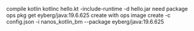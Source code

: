 compile kotlin
    kotlinc hello.kt -include-runtime -d hello.jar
need package
    ops pkg get eyberg/java:19.6.625
create with
    ops image create -c config.json -i nanos_kotlin_bm --package eyberg/java:19.6.625